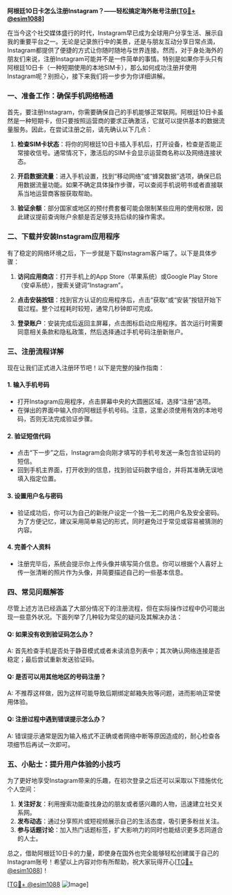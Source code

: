 **阿根廷10日卡怎么注册Instagram？——轻松搞定海外账号注册[[TG💪+ @esim1088](https://t.me/s/esim1088)]**

在当今这个社交媒体盛行的时代，Instagram早已成为全球用户分享生活、展示自我的重要平台之一。无论是记录旅行中的美景，还是与朋友互动分享日常点滴，Instagram都提供了便捷的方式让你随时随地与世界连接。然而，对于身处海外的朋友们来说，注册Instagram可能并不是一件简单的事情。特别是如果你手头只有阿根廷10日卡（一种短期使用的本地SIM卡），那么如何成功注册并使用Instagram呢？别担心，接下来我们将一步步为你详细讲解。

### 一、准备工作：确保手机网络畅通

首先，要注册Instagram，你需要确保自己的手机能够正常联网。阿根廷10日卡虽然是一种短期卡，但只要按照运营商的要求正确激活，它就可以提供基本的数据流量服务。因此，在尝试注册之前，请先确认以下几点：

1. **检查SIM卡状态**：将你的阿根廷10日卡插入手机后，打开设备，检查是否能正常接收信号。通常情况下，激活后的SIM卡会显示运营商名称以及网络连接状态。
   
2. **开启数据流量**：进入手机设置，找到“移动网络”或“蜂窝数据”选项，确保已启用数据流量功能。如果不确定具体操作步骤，可以查阅手机说明书或者直接联系当地运营商客服获取帮助。

3. **验证余额**：部分国家或地区的预付费套餐可能会限制某些应用的使用权限，因此建议提前查询账户余额是否足够支持后续的操作需求。

### 二、下载并安装Instagram应用程序

有了稳定的网络环境之后，下一步就是下载Instagram客户端了。以下是具体步骤：

1. **访问应用商店**：打开手机上的App Store（苹果系统）或Google Play Store（安卓系统），搜索关键词“Instagram”。

2. **点击安装按钮**：找到官方认证的应用程序后，点击“获取”或“安装”按钮开始下载过程。整个过程耗时较短，通常几秒钟即可完成。

3. **登录账户**：安装完成后返回主屏幕，点击图标启动应用程序。首次运行时需要同意相关条款和隐私政策，然后选择通过手机号码注册新账户。

### 三、注册流程详解

现在让我们正式进入注册环节吧！以下是完整的操作指南：

#### 1. 输入手机号码

- 打开Instagram应用程序，点击屏幕中央的大圆圈区域，选择“注册”选项。
- 在弹出的界面中输入你的阿根廷手机号码。注意，这里必须使用有效的本地号码，否则无法完成验证步骤。

#### 2. 验证短信代码

- 点击“下一步”之后，Instagram会向刚才填写的手机号发送一条包含验证码的短信。
- 回到手机主界面，打开收到的信息，找到验证码数字组合，并将其准确无误地填入指定位置。

#### 3. 设置用户名与密码

- 验证成功后，你可以为自己的新账户设定一个独一无二的用户名及安全密码。为了方便记忆，建议采用简单易记的形式，同时避免过于常见或容易被猜测的内容。

#### 4. 完善个人资料

- 注册完毕后，系统会提示你上传头像并填写简介信息。你可以根据个人喜好上传一张清晰的照片作为头像，并简要描述自己的一些基本信息。

### 四、常见问题解答

尽管上述方法已经涵盖了大部分情况下的注册流程，但在实际操作过程中仍可能出现一些意外状况。下面列举了几种较为常见的疑问及其解决办法：

#### Q: 如果没有收到验证码怎么办？
A: 首先检查手机是否处于静音模式或者未读消息列表中；其次确认网络连接是否稳定；最后尝试重新发送验证码。

#### Q: 是否可以用其他地区的号码注册？
A: 不推荐这样做，因为这样可能导致后期绑定邮箱失败等问题，进而影响正常使用体验。

#### Q: 注册过程中遇到错误提示怎么办？
A: 错误提示通常是因为输入格式不正确或者网络中断等原因造成的，耐心检查各项细节后再试一次即可。

### 五、小贴士：提升用户体验的小技巧

为了更好地享受Instagram带来的乐趣，在初次登录之后还可以采取以下措施优化个人空间：

1. **关注好友**：利用搜索功能查找身边的朋友或者感兴趣的人物，迅速建立社交关系网。
2. **发布动态**：通过分享照片或短视频展示自己的生活态度，吸引更多粉丝关注。
3. **参与话题讨论**：加入热门话题标签，扩大影响力的同时也能结识更多志同道合的人士。

总之，借助阿根廷10日卡的力量，即使身在国外也完全能够轻松创建属于自己的Instagram账号！希望以上内容对你有所帮助，祝大家玩得开心[[TG💪+ @esim1088](https://t.me/s/esim1088)]！

[[TG💪+ @esim1088](https://t.me/s/esim1088) ![Image](https://i.postimg.cc/4NQfJmqS/Snipaste-2025-05-13-00-14-12.png)]